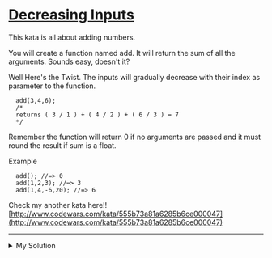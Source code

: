 # [Decreasing Inputs](https://www.codewars.com/kata/555de49a04b7d1c13c00000e)

This kata is all about adding numbers.

You will create a function named add. It will return the sum of all the arguments. Sounds easy, doesn't it?

Well Here's the Twist. The inputs will gradually decrease with their index as parameter to the function.

      add(3,4,6);
      /*
      returns ( 3 / 1 ) + ( 4 / 2 ) + ( 6 / 3 ) = 7
      */

Remember the function will return 0 if no arguments are passed and it must round the result if sum is a float.

Example

      add(); //=> 0
      add(1,2,3); //=> 3
      add(1,4,-6,20); //=> 6

Check my another kata here!! [http://www.codewars.com/kata/555b73a81a6285b6ce000047](http://www.codewars.com/kata/555b73a81a6285b6ce000047)

---

<details><summary>My Solution</summary>

```js
function add() {
  let result = 0
  for (let i = 0; i < arguments.length; i++) {
    result += arguments[i] / (i + 1)
  }

  return Math.round(result)
}
```

</details>
